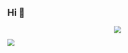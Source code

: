 ## Hi 👋

<p align=center>  
  <img src="https://count.getloli.com/get/@ligdy7?theme=rule34">
</p> 

<!-- github statistics -->

![](https://github-readme-stats.vercel.app/api?username=ligdy7)

<!-- <img src="https://github-readme-stats.vercel.app/api?username=ligdy7" alt="logo" align="left" style="margin-top: 20px; width: 50%;" /> -->

